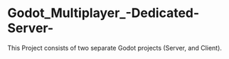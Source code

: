 # Godot_Multiplayer_-Dedicated-Server-
This Project consists of two separate Godot projects (Server, and Client).
